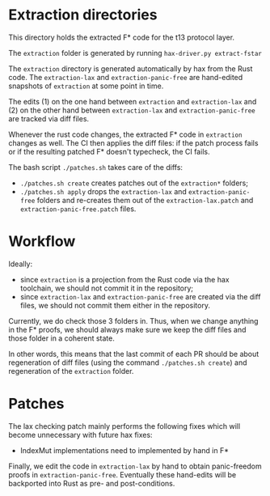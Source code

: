 # Extraction directories
This directory holds the extracted F* code for the t13 protocol layer.

The `extraction` folder is generated by running `hax-driver.py extract-fstar`


The `extraction` directory is generated automatically by hax from the
Rust code. The `extraction-lax` and `extraction-panic-free`
are hand-edited snapshots of `extraction` at some point in time.

The edits (1) on the one hand between `extraction` and
`extraction-lax` and (2) on the other hand between
`extraction-lax` and `extraction-panic-free` are tracked
via diff files.

Whenever the rust code changes, the extracted F* code in `extraction`
changes as well. The CI then applies the diff files: if the patch
process fails or if the resulting patched F* doesn't typecheck, the CI
fails.

The bash script `./patches.sh` takes care of the diffs:
 - `./patches.sh create` creates patches out of the `extraction*` folders;
 - `./patches.sh apply` drops the `extraction-lax` and
   `extraction-panic-free` folders and re-creates them out of
   the `extraction-lax.patch` and
   `extraction-panic-free.patch` files.

# Workflow
Ideally:
 - since `extraction` is a projection from the Rust code via the hax
   toolchain, we should not commit it in the repository;
 - since `extraction-lax` and `extraction-panic-free` are
   created via the diff files, we should not commit them either in the
   repository.

Currently, we do check those 3 folders in. Thus, when we change
anything in the F* proofs, we should always make sure we keep the diff
files and those folder in a coherent state.

In other words, this means that the last commit of each PR should be
about regeneration of diff files (using the command `./patches.sh
create`) and regeneration of the `extraction` folder.

# Patches

The lax checking patch mainly performs the following fixes which will become unnecessary with future hax fixes:

* IndexMut implementations need to implemented by hand in F*

Finally, we edit the code in `extraction-lax` by hand to obtain panic-freedom proofs in `extraction-panic-free`.
Eventually these hand-edits will be backported into Rust as pre- and post-conditions.





